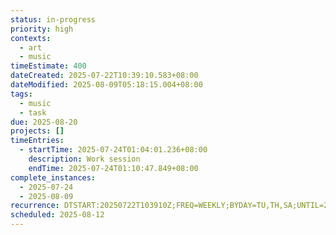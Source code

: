```yaml
---
status: in-progress
priority: high
contexts:
  - art
  - music
timeEstimate: 400
dateCreated: 2025-07-22T10:39:10.583+08:00
dateModified: 2025-08-09T05:18:15.004+08:00
tags:
  - music
  - task
due: 2025-08-20
projects: []
timeEntries:
  - startTime: 2025-07-24T01:04:01.236+08:00
    description: Work session
    endTime: 2025-07-24T01:10:47.849+08:00
complete_instances:
  - 2025-07-24
  - 2025-08-09
recurrence: DTSTART:20250722T103910Z;FREQ=WEEKLY;BYDAY=TU,TH,SA;UNTIL=20250820
scheduled: 2025-08-12
---
```


